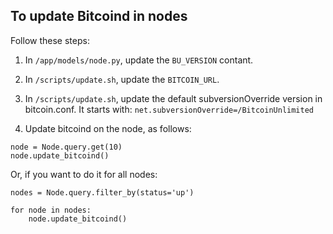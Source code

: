 
## To update Bitcoind in nodes

Follow these steps:

1. In `/app/models/node.py`, update the `BU_VERSION` contant.

2. In `/scripts/update.sh`, update the `BITCOIN_URL`.
3. In `/scripts/update.sh`, update the default subversionOverride version in bitcoin.conf. It starts with: `net.subversionOverride=/BitcoinUnlimited`

4. Update bitcoind on the node, as follows:
```
node = Node.query.get(10)
node.update_bitcoind()
```

Or, if you want to do it for all nodes:
```
nodes = Node.query.filter_by(status='up')

for node in nodes:
    node.update_bitcoind()
```
